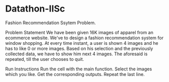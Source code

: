 # Datathon-IISc
Fashion Recommendation Ssytem Problem.

Problem Statement
We have been given 16K images of apparel from an ecommerce website. We've to design a fashion recommendation system for window shopping. At every time instant, a user is shown 4 images and he has to like 0 or more images. Based on his selection and the previously collected data, we have to show him next 4 images. The aforesaid is repeated, till the user chooses to quit.

Run Instructions
Run the cell with the main function.
Select the images which you like. Get the corresponding outputs. 
Repeat the last line.


#


